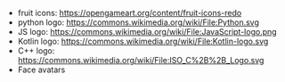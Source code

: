 * fruit icons: https://opengameart.org/content/fruit-icons-redo
* python logo: https://commons.wikimedia.org/wiki/File:Python.svg
* JS logo: https://commons.wikimedia.org/wiki/File:JavaScript-logo.png
* Kotlin logo: https://commons.wikimedia.org/wiki/File:Kotlin-logo.svg
* C++ logo: https://commons.wikimedia.org/wiki/File:ISO_C%2B%2B_Logo.svg
* Face avatars